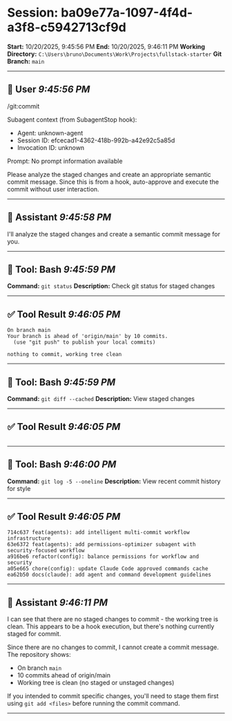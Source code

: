 # Session: ba09e77a-1097-4f4d-a3f8-c5942713cf9d

**Start:** 10/20/2025, 9:45:56 PM
**End:** 10/20/2025, 9:46:11 PM
**Working Directory:** `C:\Users\bruno\Documents\Work\Projects\fullstack-starter`
**Git Branch:** `main`

---

## 👤 User _9:45:56 PM_

/git:commit

Subagent context (from SubagentStop hook):
- Agent: unknown-agent
- Session ID: efcecad1-4362-418b-992b-a42e92c5a85d
- Invocation ID: unknown

Prompt:
No prompt information available

Please analyze the staged changes and create an appropriate semantic commit message.
Since this is from a hook, auto-approve and execute the commit without user interaction.

---

## 🤖 Assistant _9:45:58 PM_

I'll analyze the staged changes and create a semantic commit message for you.

---

## 🔧 Tool: Bash _9:45:59 PM_

**Command:** `git status`
**Description:** Check git status for staged changes

---

## ✅ Tool Result _9:46:05 PM_

```
On branch main
Your branch is ahead of 'origin/main' by 10 commits.
  (use "git push" to publish your local commits)

nothing to commit, working tree clean
```

---

## 🔧 Tool: Bash _9:45:59 PM_

**Command:** `git diff --cached`
**Description:** View staged changes

---

## ✅ Tool Result _9:46:05 PM_

```

```

---

## 🔧 Tool: Bash _9:46:00 PM_

**Command:** `git log -5 --oneline`
**Description:** View recent commit history for style

---

## ✅ Tool Result _9:46:05 PM_

```
714c637 feat(agents): add intelligent multi-commit workflow infrastructure
63e6372 feat(agents): add permissions-optimizer subagent with security-focused workflow
a916be6 refactor(config): balance permissions for workflow and security
a05e665 chore(config): update Claude Code approved commands cache
ea62b50 docs(claude): add agent and command development guidelines
```

---

## 🤖 Assistant _9:46:11 PM_

I can see that there are no staged changes to commit - the working tree is clean. This appears to be a hook execution, but there's nothing currently staged for commit.

Since there are no changes to commit, I cannot create a commit message. The repository shows:
- On branch `main`
- 10 commits ahead of origin/main
- Working tree is clean (no staged or unstaged changes)

If you intended to commit specific changes, you'll need to stage them first using `git add <files>` before running the commit command.

---

